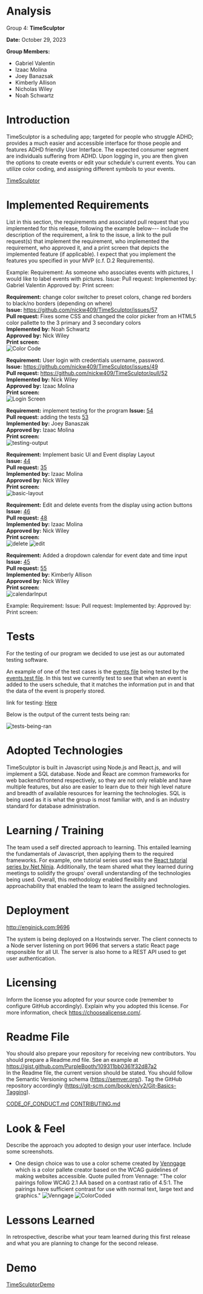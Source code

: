 # Analysis

Group 4: **TimeSculptor**

**Date:** October 29, 2023

**Group Members:**

- Gabriel Valentin
- Izaac Molina
- Joey Banazsak
- Kimberly Allison
- Nicholas Wiley
- Noah Schwartz

# Introduction
TimeSculptor is a scheduling app; targeted for people who struggle ADHD; provides a much easier and accessible interface for those people and features ADHD friendly User Interface. The expected consumer segment are individuals suffering from ADHD. Upon logging in, you are then given the options to create events or edit your schedule's current events. You can utilize color coding, and assigning different symbols to your events. 

[TimeSculptor](https://github.com/nickw409/TimeSculptor)

# Implemented Requirements

List in this section, the requirements and associated pull request that you implemented for this release, following the example below---
include the description of the requirement, a link to the issue, a link to the pull request(s) that implement the requirement, who implemented the requirement, 
who approved it, and a print screen that depicts the implemented feature (if applicable). I expect that you implement the features you specified in your MVP (c.f. D.2 Requirements).

Example:
Requirement: As someone who associates events with pictures, I would like to label events with pictures. 
Issue: <link to your GitHub issue>
Pull request: 
Implemented by: Gabriel Valentin
Approved by: 
Print screen: 

**Requirement:** change color switcher to preset colors, change red borders to black/no borders (depending on where)   
**Issue:** <https://github.com/nickw409/TimeSculptor/issues/57>  
**Pull request:** Fixes some CSS and changed the color picker from an HTML5 color pallette to the 3 primary and 3 secondary colors   
**Implemented by:** Noah Schwartz  
**Approved by:** Nick Wiley  
**Print screen:**   
![Color Code](../assets/colorcode.png)

**Requirement:** User login with credentials username, password.  
**Issue:** <https://github.com/nickw409/TimeSculptor/issues/49>   
**Pull request:** <https://github.com/nickw409/TimeSculptor/pull/52>   
**Implemented by:** Nick Wiley   
**Approved by:** Izaac Molina   
**Print screen:**    
![Login Screen](/assets/login_screen_pic.JPG)

**Requirement:** implement testing for the program
**Issue:** [54](https://github.com/nickw409/TimeSculptor/issues/54)     
**Pull request:** adding the tests [53](https://github.com/nickw409/TimeSculptor/pull/53)   
**Implemented by:** Joey Banaszak  
**Approved by:** Izaac Molina  
**Print screen:**    
![testing-output](../assets/tests_terminal_results.PNG)

**Requirement:** Implement basic UI and Event display Layout   
**Issue:** [44](https://github.com/nickw409/TimeSculptor/issues/44)  
**Pull request:** [35](https://github.com/nickw409/TimeSculptor/pull/36)  
**Implemented by:** Izaac Molina  
**Approved by:** Nick Wiley   
**Print screen:**   
![basic-layout](../assets/basic-layout.png)

**Requirement:** Edit and delete events from the display using action buttons  
**Issue:** [46](https://github.com/nickw409/TimeSculptor/issues/46)     
**Pull request:** [48](https://github.com/nickw409/TimeSculptor/pull/48)   
**Implemented by:** Izaac Molina   
**Approved by:** Nick Wiley  
**Print screen:**    
![delete](../assets/delete.png)
![edit](../assets/edit.png)

**Requirement:** Added a dropdown calendar for event date and time input           
**Issue:** [45](https://github.com/nickw409/TimeSculptor/issues/45)                
**Pull request:** [55](https://github.com/nickw409/TimeSculptor/pull/55)               
**Implemented by:** Kimberly Allison            
**Approved by:** Nick Wiley                
**Print screen:**     
![calendarInput](../assets/calendarInput.png)

Example:
Requirement:
Issue: <link to your GitHub issue>
Pull request: 
Implemented by: 
Approved by: 
Print screen: 

# Tests

For the testing of our program we decided to use jest as our automated testing software. 

An example of one of the test cases is the [events file](https://github.com/nickw409/TimeSculptor/blob/main/TimeSculptor/src/components/events.jsx) being tested by the [events.test file](https://github.com/nickw409/TimeSculptor/blob/main/TimeSculptor/src/components/__tests__/events.test.js). 
In this test we currently test to see that when an event is added to the users schedule, that it matches the information put in and that the data of the event is properly stored. 

link for testing: [Here](https://github.com/nickw409/TimeSculptor/tree/main/TimeSculptor/src/components/__tests__)

Below is the output of the current tests being ran:

![tests-being-ran](../assets/tests_terminal_results.PNG)

# Adopted Technologies

TimeSculptor is built in Javascript using Node.js and React.js, and will implement a SQL database. Node and React are common frameworks for web backend/frontend respectively, so they are not only reliable and have multiple features, but also are easier to learn due to their high level nature and breadth of available resources for learning the technologies. SQL is being used as it is what the group is most familiar with, and is an industry standard for database administration.

# Learning / Training

The team used a self directed approach to learning. This entailed learning the fundamentals of Javascript, then applying them to the required frameworks. For example, one tutorial series used was the [React tutorial series by Net Ninja](https://youtube.com/playlist?list=PL4cUxeGkcC9gZD-Tvwfod2gaISzfRiP9d&si=QC_JCSoPEDyJ02JL). Additionally, the team shared what they learned during meetings to solidify the groups' overall understanding of the technologies being used. Overall, this methodology enabled flexibility and approachability that enabled the team to learn the assigned technologies.

# Deployment

http://enginick.com:9696

The system is being deployed on a Hostwinds server. The client connects to a Node server listening on port 9696 that servers a static React page
responsible for all UI. The server is also home to a REST API used to get user authentication.

# Licensing

Inform the license you adopted for your source code (remember to configure GitHub accordingly). Explain why you adopted this license. For more information, check https://choosealicense.com/.

# Readme File

You should also prepare your repository for receiving new contributors. You should prepare a Readme.md file. See an example at https://gist.github.com/PurpleBooth/109311bb0361f32d87a2   
In the Readme file, the current version should be stated. You should follow the Semantic Versioning schema (https://semver.org/). Tag the GitHub repository accordingly (https://git-scm.com/book/en/v2/Git-Basics-Tagging). 

[CODE_OF_CONDUCT.md](https://github.com/nickw409/TimeSculptor/blob/main/CODE_OF_CONDUCT.md)
[CONTRIBUTING.md](https://github.com/nickw409/TimeSculptor/blob/main/CONTRIBUTING.md)

# Look & Feel

Describe the approach you adopted to design your user interface. Include some screenshots.

- One design choice was to use a color scheme created by [Venngage](https://venngage.com/tools/accessible-color-palette-generator) which is a color pallete creator based on the WCAG guidelines of making websites accessible. Quote pulled from Vennage: "The color pairings follow WCAG 2.1 AA based on a contrast ratio of 4.5:1. The pairings have sufficient contrast for use with normal text, large text and graphics."
![Venngage](../assets/venngage.png)
![ColorCoded](../assets/eventcolors.png)
# Lessons Learned

In retrospective, describe what your team learned during this first release and what you are planning to change for the second release. 

# Demo

[TimeSculptorDemo](https://www.youtube.com/watch?v=-RkIyF8fUw)
